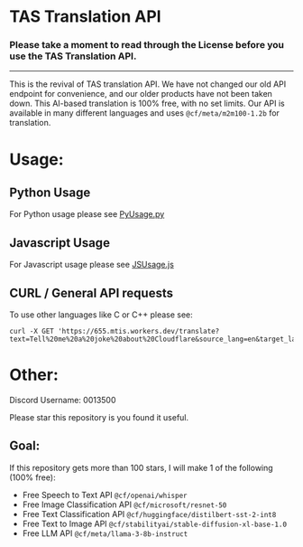 # TAS Translation API

### Please take a moment to read through the License before you use the TAS Translation API.

---

This is the revival of TAS translation API. We have not changed our old API endpoint for convenience, and our older products have not been taken down.
This AI-based translation is 100% free, with no set limits. Our API is available in many different languages and uses `@cf/meta/m2m100-1.2b` for translation. 

# Usage:

## Python Usage

For Python usage please see [PyUsage.py](#)


## Javascript Usage

For Javascript usage please see [JSUsage.js](#)


## CURL / General API requests
To use other languages like C or C++ please see:
```
curl -X GET 'https://655.mtis.workers.dev/translate?text=Tell%20me%20a%20joke%20about%20Cloudflare&source_lang=en&target_lang=fr'
```

# Other:
Discord Username: 0013500

Please star this repository is you found it useful. 
## Goal:
If this repository gets more than 100 stars, I will make 1 of the following (100% free):
- Free Speech to Text API ```@cf/openai/whisper```
- Free Image Classification API ```@cf/microsoft/resnet-50```
- Free Text Classification API  ```@cf/huggingface/distilbert-sst-2-int8```
- Free Text to Image API ```@cf/stabilityai/stable-diffusion-xl-base-1.0```
- Free LLM API ```@cf/meta/llama-3-8b-instruct```


